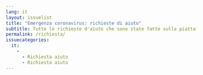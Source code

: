 ```yaml
---
lang: it
layout: issuelist
title: "Emergenza coronavirus: richieste di aiuto"
subtitle: Tutte le richieste d'aiuto che sono state fatte sulla piattaforma Covid19Italia.Help
permalink: /richiesta/
issuecategories:
  it:
    -
      - Richiesta aiuto
      - Richiesta aiuto
---
```


